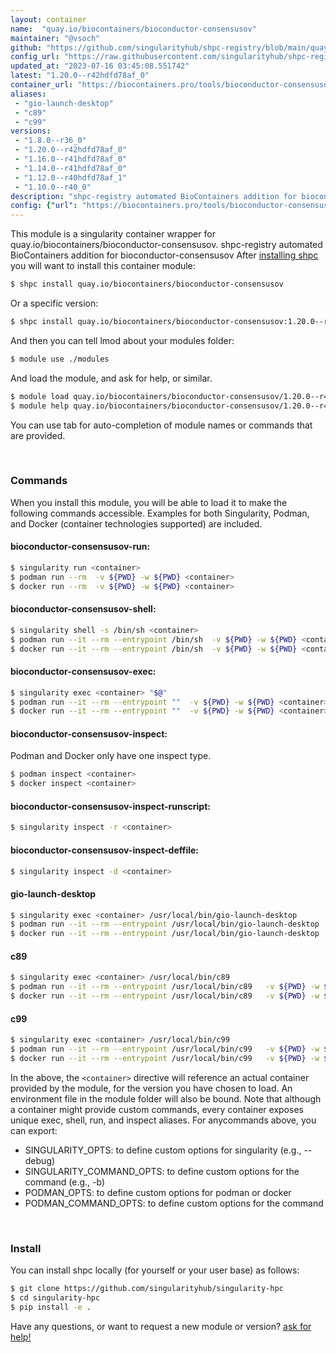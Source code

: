 ```yaml
---
layout: container
name:  "quay.io/biocontainers/bioconductor-consensusov"
maintainer: "@vsoch"
github: "https://github.com/singularityhub/shpc-registry/blob/main/quay.io/biocontainers/bioconductor-consensusov/container.yaml"
config_url: "https://raw.githubusercontent.com/singularityhub/shpc-registry/main/quay.io/biocontainers/bioconductor-consensusov/container.yaml"
updated_at: "2023-07-16 03:45:08.551742"
latest: "1.20.0--r42hdfd78af_0"
container_url: "https://biocontainers.pro/tools/bioconductor-consensusov"
aliases:
 - "gio-launch-desktop"
 - "c89"
 - "c99"
versions:
 - "1.8.0--r36_0"
 - "1.20.0--r42hdfd78af_0"
 - "1.16.0--r41hdfd78af_0"
 - "1.14.0--r41hdfd78af_0"
 - "1.12.0--r40hdfd78af_1"
 - "1.10.0--r40_0"
description: "shpc-registry automated BioContainers addition for bioconductor-consensusov"
config: {"url": "https://biocontainers.pro/tools/bioconductor-consensusov", "maintainer": "@vsoch", "description": "shpc-registry automated BioContainers addition for bioconductor-consensusov", "latest": {"1.20.0--r42hdfd78af_0": "sha256:901a1102098445e1ed62e79670048451f2dc07aa06f1fe79746fbc36aa265874"}, "tags": {"1.8.0--r36_0": "sha256:37992854edec3208eb0b3657fa5d60225765733109ec80d27d34af66bfbe4267", "1.20.0--r42hdfd78af_0": "sha256:901a1102098445e1ed62e79670048451f2dc07aa06f1fe79746fbc36aa265874", "1.16.0--r41hdfd78af_0": "sha256:28c846dcf25520ed7bc76118b8d57c9bb94a4bb88c3c850e90d25e1f5114cab0", "1.14.0--r41hdfd78af_0": "sha256:b9fd86cce123c54e64f0ab5edb473e372b2c108460eb3bf453e388f2b36893ae", "1.12.0--r40hdfd78af_1": "sha256:104d54babcc3efca2e770528d8ec957a210867195c89cb94cb69ba3433558b30", "1.10.0--r40_0": "sha256:410876cba281e8ae2ef7c245db8a045dbb004ddb99048c6425d730407c7acb38"}, "docker": "quay.io/biocontainers/bioconductor-consensusov", "aliases": {"gio-launch-desktop": "/usr/local/bin/gio-launch-desktop", "c89": "/usr/local/bin/c89", "c99": "/usr/local/bin/c99"}}
---
```


This module is a singularity container wrapper for quay.io/biocontainers/bioconductor-consensusov.
shpc-registry automated BioContainers addition for bioconductor-consensusov
After [installing shpc](#install) you will want to install this container module:


```bash
$ shpc install quay.io/biocontainers/bioconductor-consensusov
```

Or a specific version:

```bash
$ shpc install quay.io/biocontainers/bioconductor-consensusov:1.20.0--r42hdfd78af_0
```

And then you can tell lmod about your modules folder:

```bash
$ module use ./modules
```

And load the module, and ask for help, or similar.

```bash
$ module load quay.io/biocontainers/bioconductor-consensusov/1.20.0--r42hdfd78af_0
$ module help quay.io/biocontainers/bioconductor-consensusov/1.20.0--r42hdfd78af_0
```

You can use tab for auto-completion of module names or commands that are provided.

<br>

### Commands

When you install this module, you will be able to load it to make the following commands accessible.
Examples for both Singularity, Podman, and Docker (container technologies supported) are included.

#### bioconductor-consensusov-run:

```bash
$ singularity run <container>
$ podman run --rm  -v ${PWD} -w ${PWD} <container>
$ docker run --rm  -v ${PWD} -w ${PWD} <container>
```

#### bioconductor-consensusov-shell:

```bash
$ singularity shell -s /bin/sh <container>
$ podman run --it --rm --entrypoint /bin/sh  -v ${PWD} -w ${PWD} <container>
$ docker run --it --rm --entrypoint /bin/sh  -v ${PWD} -w ${PWD} <container>
```

#### bioconductor-consensusov-exec:

```bash
$ singularity exec <container> "$@"
$ podman run --it --rm --entrypoint ""  -v ${PWD} -w ${PWD} <container> "$@"
$ docker run --it --rm --entrypoint ""  -v ${PWD} -w ${PWD} <container> "$@"
```

#### bioconductor-consensusov-inspect:

Podman and Docker only have one inspect type.

```bash
$ podman inspect <container>
$ docker inspect <container>
```

#### bioconductor-consensusov-inspect-runscript:

```bash
$ singularity inspect -r <container>
```

#### bioconductor-consensusov-inspect-deffile:

```bash
$ singularity inspect -d <container>
```


#### gio-launch-desktop

```bash
$ singularity exec <container> /usr/local/bin/gio-launch-desktop
$ podman run --it --rm --entrypoint /usr/local/bin/gio-launch-desktop   -v ${PWD} -w ${PWD} <container> -c " $@"
$ docker run --it --rm --entrypoint /usr/local/bin/gio-launch-desktop   -v ${PWD} -w ${PWD} <container> -c " $@"
```


#### c89

```bash
$ singularity exec <container> /usr/local/bin/c89
$ podman run --it --rm --entrypoint /usr/local/bin/c89   -v ${PWD} -w ${PWD} <container> -c " $@"
$ docker run --it --rm --entrypoint /usr/local/bin/c89   -v ${PWD} -w ${PWD} <container> -c " $@"
```


#### c99

```bash
$ singularity exec <container> /usr/local/bin/c99
$ podman run --it --rm --entrypoint /usr/local/bin/c99   -v ${PWD} -w ${PWD} <container> -c " $@"
$ docker run --it --rm --entrypoint /usr/local/bin/c99   -v ${PWD} -w ${PWD} <container> -c " $@"
```



In the above, the `<container>` directive will reference an actual container provided
by the module, for the version you have chosen to load. An environment file in the
module folder will also be bound. Note that although a container
might provide custom commands, every container exposes unique exec, shell, run, and
inspect aliases. For anycommands above, you can export:

 - SINGULARITY_OPTS: to define custom options for singularity (e.g., --debug)
 - SINGULARITY_COMMAND_OPTS: to define custom options for the command (e.g., -b)
 - PODMAN_OPTS: to define custom options for podman or docker
 - PODMAN_COMMAND_OPTS: to define custom options for the command

<br>

### Install

You can install shpc locally (for yourself or your user base) as follows:

```bash
$ git clone https://github.com/singularityhub/singularity-hpc
$ cd singularity-hpc
$ pip install -e .
```

Have any questions, or want to request a new module or version? [ask for help!](https://github.com/singularityhub/singularity-hpc/issues)